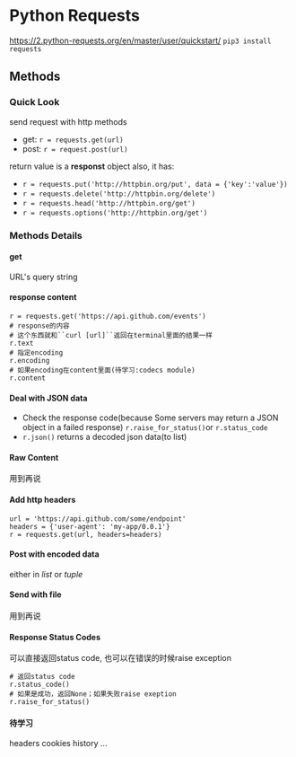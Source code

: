 # Python Requests
https://2.python-requests.org/en/master/user/quickstart/
``pip3 install requests``

## Methods
### Quick Look
send request with http methods
- get: `r = requests.get(url)`
- post: `r = request.post(url)`

return value is a **responst** object
also, it has: 
- ``r = requests.put('http://httpbin.org/put', data = {'key':'value'})``
- ``r = requests.delete('http://httpbin.org/delete')``
- ``r = requests.head('http://httpbin.org/get')``
- ``r = requests.options('http://httpbin.org/get')``

### Methods Details
#### get
URL's query string

#### response content
```python3
r = requests.get('https://api.github.com/events')
# response的内容
# 这个东西就和``curl [url]``返回在terminal里面的结果一样
r.text
# 指定encoding
r.encoding
# 如果encoding在content里面(待学习:codecs module)
r.content
```

#### Deal with JSON data
- Check the response code(because Some servers may return a JSON object in a failed response)
``r.raise_for_status()``or ``r.status_code``
- ``r.json()`` returns a decoded json data(to list)

#### Raw Content
用到再说

#### Add http headers
```
url = 'https://api.github.com/some/endpoint'
headers = {'user-agent': 'my-app/0.0.1'}
r = requests.get(url, headers=headers)
```

#### Post with encoded data
either in *list* or *tuple*

#### Send with file
用到再说

#### Response Status Codes
可以直接返回status code, 也可以在错误的时候raise exception
```python3
# 返回status code
r.status_code()
# 如果是成功，返回None；如果失败raise exeption
r.raise_for_status()
```

#### 待学习
headers
cookies
history
...
